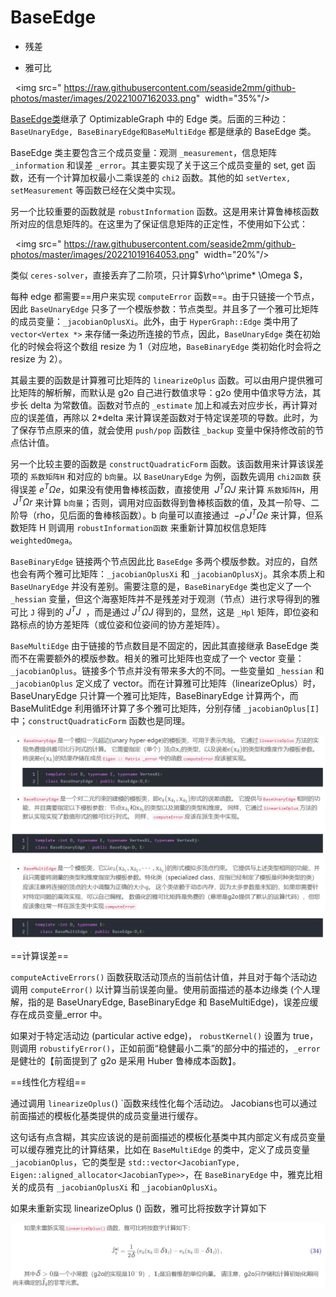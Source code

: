 
# BaseEdge

- 残差

- 雅可比

  

<p align="center">

  <img src=" https://raw.githubusercontent.com/seaside2mm/github-photos/master/images/20221007162033.png"  width="35%"/>

</p>

  

[BaseEdge类](https://github.com/RainerKuemmerle/g2o/blob/master/g2o/core/base_edge.h)继承了 OptimizableGraph 中的 Edge 类。后面的三种边：`BaseUnaryEdge, BaseBinaryEdge和BaseMultiEdge` 都是继承的 BaseEdge 类。

  

BaseEdge 类主要包含三个成员变量：观测 `_measurement`，信息矩阵 `_information` 和误差 `_error`。其主要实现了关于这三个成员变量的 set, get 函数，还有一个计算加权最小二乘误差的 `chi2` 函数。其他的如 `setVertex, setMeasurement` 等函数已经在父类中实现。

  

另一个比较重要的函数就是 `robustInformation` 函数。这是用来计算鲁棒核函数所对应的信息矩阵的。在这里为了保证信息矩阵的正定性，不使用如下公式：

<p align="center">

  <img src=" https://raw.githubusercontent.com/seaside2mm/github-photos/master/images/20221019164053.png"  width="20%"/>

</p>

  

类似 `ceres-solver`，直接丢弃了二阶项，只计算$\rho^\prime* \Omega $，

  
  

每种 edge 都需要==用户来实现 `computeError` 函数==。由于只链接一个节点，因此 `BaseUnaryEdge` 只多了一个模版参数：节点类型。并且多了一个雅可比矩阵的成员变量：`_jacobianOplusXi`。此外，由于 `HyperGraph::Edge` 类中用了 `vector<Vertex *>` 来存储一条边所连接的节点，因此，`BaseUnaryEdge` 类在初始化的时候会将这个数组 resize 为 1（对应地，`BaseBinaryEdge` 类初始化时会将之 resize 为 2）。

  

其最主要的函数是计算雅可比矩阵的 `linearizeOplus` 函数。可以由用户提供雅可比矩阵的解析解，而默认是 g2o 自己进行数值求导：g2o 使用中值求导方法，其步长 delta 为常数值。函数对节点的 `_estimate` 加上和减去对应步长，再计算对应的误差值，再除以 2*delta 来计算误差函数对于特定误差项的导数。此时，为了保存节点原来的值，就会使用 `push/pop` 函数往 `_backup` 变量中保持修改前的节点估计值。

  

另一个比较主要的函数是 `constructQuadraticForm` 函数。该函数用来计算该误差项的 `系数矩阵H` 和对应的 `b向量`。以 `BaseUnaryEdge` 为例，函数先调用 `chi2函数` 获得误差 $e^T\Omega e$，如果没有使用鲁棒核函数，直接使用  $J^T\Omega J$ 来计算 `系数矩阵H`，用  $J^T\Omega r$ 来计算 `b向量`；否则，调用对应函数得到鲁棒核函数的值，及其一阶导、二阶导（rho，见后面的鲁棒核函数）。b 向量可以直接通过  $-{\rho^\prime}J^T\Omega e$ 来计算，但系数矩阵 H 则调用 `robustInformation函数` 来重新计算加权信息矩阵 `weightedOmega`。

  

`BaseBinaryEdge` 链接两个节点因此比 `BaseEdge` 多两个模版参数。对应的，自然也会有两个雅可比矩阵：`_jacobianOplusXi` 和 `_jacobianOplusXj`。其余本质上和 `BaseUnaryEdge` 并没有差别。需要注意的是，`BaseBinaryEdge` 类也定义了一个 `_hessian` 变量，但这个海塞矩阵并不是残差对于观测（节点）进行求导得到的雅可比 `J` 得到的 $J^TJ$  ，而是通过 $J^T\Omega J$ 得到的，显然，这是 `_Hpl` 矩阵，即位姿和路标点的协方差矩阵（或位姿和位姿间的协方差矩阵）。

  

`BaseMultiEdge` 由于链接的节点数目是不固定的，因此其直接继承 BaseEdge 类而不在需要额外的模版参数。相关的雅可比矩阵也变成了一个 vector 变量：`_jacobianOplus`。链接多个节点并没有带来多大的不同。一些变量如 `_hessian` 和 `_jacobianOplus` 定义成了 vector。而在计算雅可比矩阵（linearizeOplus）时，BaseUnaryEdge 只计算一个雅可比矩阵，BaseBinaryEdge 计算两个，而 BaseMulitEdge 利用循环计算了多个雅可比矩阵，分别存储 `_jacobianOplus[I]` 中；`constructQuadraticForm` 函数也是同理。

  
  
  

![20221010170655](https://raw.githubusercontent.com/seaside2mm/github-photos/master/images/20221010170655.png)

  
  

==计算误差==

`computeActiveErrors()` 函数获取活动顶点的当前估计值，并且对于每个活动边调用 `computeError()` 以计算当前误差向量。使用前面描述的基本边缘类 (个人理解，指的是 BaseUnaryEdge, BaseBinaryEdge 和 BaseMultiEdge)，误差应缓存在成员变量_error 中。

  

如果对于特定活动边 (particular active edge)， `robustKernel()` 设置为 true，则调用 `robustifyError()`，正如前面“稳健最小二乘”的部分中的描述的，`_error` 是健壮的【前面提到了 g2o 是采用 Huber 鲁棒成本函数】。

  

==线性化方程组==

通过调用 `linearizeOplus(`) `函数来线性化每个活动边。 Jacobians也可以通过前面描述的模板化基类提供的成员变量进行缓存。

  

这句话有点含糊，其实应该说的是前面描述的模板化基类中其内部定义有成员变量可以缓存雅克比的计算结果，比如在 `BaseMultiEdge` 的类中，定义了成员变量 `_jacobianOplus`，它的类型是 `std::vector<JacobianType, Eigen::aligned_allocator<JacobianType>>`，在 `BaseBinaryEdge` 中，雅克比相关的成员有 `_jacobianOplusXi` 和 `_jacobianOplusXi`。

  

如果未重新实现 linearizeOplus () 函数，雅可比将按数字计算如下

![20221010165843](https://raw.githubusercontent.com/seaside2mm/github-photos/master/images/20221010165843.png)

  
  